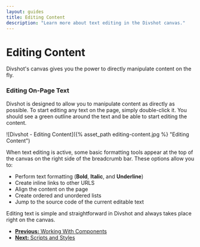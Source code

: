 ```yaml
---
layout: guides
title: Editing Content
description: "Learn more about text editing in the Divshot canvas."
---
```


<h1 class='page-header'>Editing Content</h1>

<p class='lead'>Divshot's canvas gives you the power to directly manipulate content on the fly.</p>

### Editing On-Page Text

Divshot is designed to allow you to manipulate content as directly as possible. To start editing any text on the page, simply double-click it. You should see a green outline around the text and be able to start editing the content.

![Divshot - Editing Content]({% asset_path editing-content.jpg %} "Editing Content")

When text editing is active, some basic formatting tools appear at the top of the canvas on the right side of the breadcrumb bar. These options allow you to:

* Perform text formatting (**Bold**, **Italic**, and **Underline**)
* Create inline links to other URLS
* Align the content on the page
* Create ordered and unordered lists
* Jump to the source code of the current editable text

Editing text is simple and straightforward in Divshot and always takes place right on the canvas.

<ul class="pager">
  <li><a href="/guides/components.html"><b>Previous:</b> Working With Components</a></li>
  <li><a href="/guides/scripts-and-styles.html"><b>Next:</b> Scripts and Styles</a></li>
</ul>